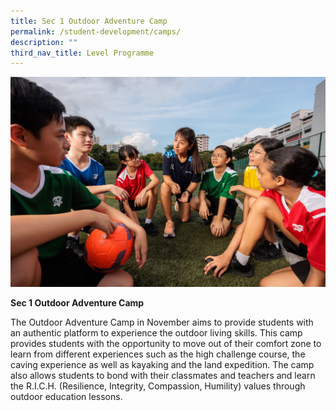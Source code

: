 ```yaml
---
title: Sec 1 Outdoor Adventure Camp
permalink: /student-development/camps/
description: ""
third_nav_title: Level Programme
---
```

![](/images/camps%202023.jpg)

**Sec 1 Outdoor Adventure Camp**

The Outdoor Adventure Camp in November aims to provide students with an authentic platform to experience the outdoor living skills. This camp provides students with the opportunity to move out of their comfort zone to learn from different experiences such as the high challenge course, the caving experience as well as kayaking and the land expedition. The camp also allows students to bond with their classmates and teachers and learn the R.I.C.H. (Resilience, Integrity, Compassion, Humility) values through outdoor education lessons.